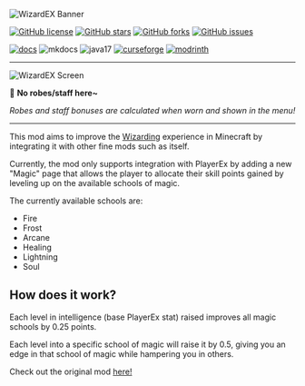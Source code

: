 ![WizardEX Banner](https://cdn.modrinth.com/data/cached_images/466708298b103a36c3be6f0885e4a89afbbe68a7.png)

[![GitHub license](https://img.shields.io/badge/MIT-MIT?style=for-the-badge&label=LICENCE&labelColor=3C2750&color=FFFFFF&link=https%3A%2F%2Fgithub.com%2FPlayerEXDirectorsCut%2Fwizardex%2Fblob%2F1.20.1%2Fmain%2FLICENSE)](https://github.com/PlayerEXDirectorsCut/wizardex/blob/1.20.1/main/LICENSE)
[![GitHub stars](https://img.shields.io/github/stars/PlayerEXDirectorsCut/wizardex?style=for-the-badge&logo=github&labelColor=3C2750&color=FFFFFF&link=https%3A%2F%2Fgithub.com%2FPlayerEXDirectorsCut%2Fwizardex%2Fstargazers
)](https://github.com/PlayerEXDirectorsCut/wizardex/stargazers)
[![GitHub forks](https://img.shields.io/github/forks/PlayerEXDirectorsCut/wizardex?style=for-the-badge&logo=github&labelColor=3C2750&color=FFFFFF&link=https%3A%2F%2Fgithub.com%2FPlayerEXDirectorsCut%2Fwizardex%2Fforks
)](https://github.com/PlayerEXDirectorsCut/wizardex/forks)
[![GitHub issues](https://img.shields.io/github/issues/PlayerEXDirectorsCut/wizardex?style=for-the-badge&logo=github&label=ISSUES&labelColor=3C2750&link=https%3A%2F%2Fgithub.com%2FPlayerEXDirectorsCut%2Fwizardex%2Fissues
)](https://github.com/PlayerEXDirectorsCut/wizardex/issues)

[![docs](https://cdn.jsdelivr.net/npm/@intergrav/devins-badges@3/assets/cozy/documentation/generic_vector.svg)](https://playerexdirectorscut.github.io/Bare-Minimum-Docs/)
![mkdocs](https://cdn.jsdelivr.net/npm/@intergrav/devins-badges@3/assets/cozy/built-with/mkdocs_vector.svg)
![java17](https://cdn.jsdelivr.net/npm/@intergrav/devins-badges@3/assets/cozy/built-with/java17_vector.svg)
[![curseforge](https://cdn.jsdelivr.net/npm/@intergrav/devins-badges@3/assets/cozy/available/curseforge_vector.svg)](https://www.curseforge.com/minecraft/mc-mods/wizardex-directors-cut)
[![modrinth](https://cdn.jsdelivr.net/npm/@intergrav/devins-badges@3/assets/cozy/available/modrinth_vector.svg)](https://modrinth.com/mod/wizardex-directors-cut)

---

![WizardEX Screen](https://cdn.modrinth.com/data/cached_images/9d6dc17860dec371c45bf2b06c3403da2dc93a22.png)

💖 **No robes/staff here~**

*Robes and staff bonuses are calculated when worn and shown in the menu!*

---


This mod aims to improve the [Wizarding](https://www.curseforge.com/minecraft/mc-mods/wizards) experience in Minecraft by integrating it with other fine mods such as itself.

Currently, the mod only supports integration with PlayerEx by adding a new "Magic" page that allows the player to allocate their skill points gained by leveling up on the available schools of magic.

The currently available schools are:
- Fire
- Frost
- Arcane
- Healing
- Lightning
- Soul

## How does it work?

Each level in intelligence (base PlayerEx stat) raised improves all magic schools by 0.25 points.

Each level into a specific school of magic will raise it by 0.5, giving you an edge in that school of magic while hampering you in others.

Check out the original mod [here!](https://www.curseforge.com/minecraft/mc-mods/wizardex)
